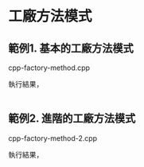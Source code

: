 # 工廠方法模式

## 範例1. 基本的工廠方法模式
cpp-factory-method.cpp  

執行結果，  
```
```

## 範例2. 進階的工廠方法模式
cpp-factory-method-2.cpp  

執行結果，  
```

```
